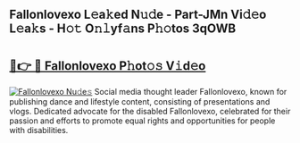 ## Fallonlovexo L𝚎a𝚔ed N𝚞𝚍e - Part-JMn Vi𝚍𝚎o L𝚎a𝚔s - H𝚘𝚝 O𝚗𝚕yf𝚊ns P𝚑𝚘tos 3qOWB

# <h2><a href="http://kfcj0d0.oniu.top/?m=Fallonlovexo">🔗👉 🔴 Fallonlovexo P𝚑ot𝚘𝚜 V𝚒d𝚎o</a></h2>

[![Fallonlovexo Nu𝚍e𝚜](https://i.imgur.com/0qMVB7G.gif)](http://kfcj0d0.oniu.top/?m=Fallonlovexo)
Social media thought leader Fallonlovexo, known for publishing dance and lifestyle content, consisting of presentations and vlogs. Dedicated advocate for the disabled Fallonlovexo, celebrated for their passion and efforts to promote equal rights and opportunities for people with disabilities.  
